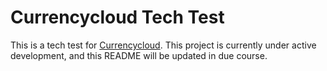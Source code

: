 # Currencycloud Tech Test

This is a tech test for [Currencycloud](https://www.currencycloud.com/). This project is currently under active development, and this README will be updated in due course. 
